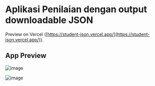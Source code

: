 # Aplikasi Penilaian dengan output downloadable JSON

Preview on Vercel ([https://student-json.vercel.app/](https://student-json.vercel.app/)).

## App Preview

![image](https://github.com/bagusfaize/student-json/assets/50720858/31a48758-c856-4e56-bc91-c40bc4d470f8)

![image](https://github.com/bagusfaize/student-json/assets/50720858/caa092d1-e79d-4168-84f2-61de008c80f5)
